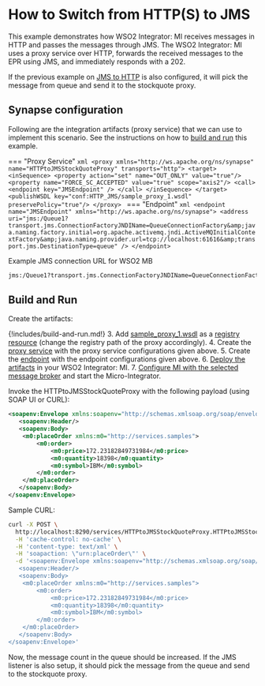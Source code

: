 # How to Switch from HTTP(S) to JMS

This example demonstrates how WSO2 Integrator: MI receives messages in HTTP and passes the messages through JMS. The WSO2 Integrator: MI uses a proxy service over HTTP, forwards the received messages to the EPR using JMS, and immediately responds with a 202. 

If the previous example on [JMS to HTTP]({{base_path}}/learn/examples/protocol-switching/switching-from-jms-to-http) is also configured, it will pick the message from queue and send it to the stockquote proxy.

## Synapse configuration

Following are the integration artifacts (proxy service) that we can use to implement this scenario. See the instructions on how to [build and run](#build-and-run) this example.

=== "Proxy Service"
    ```xml
    <proxy xmlns="http://ws.apache.org/ns/synapse" name="HTTPtoJMSStockQuoteProxy" transports="http">
        <target>
            <inSequence>
                <property action="set" name="OUT_ONLY" value="true"/>
                <property name="FORCE_SC_ACCEPTED" value="true" scope="axis2"/>
                <call>
                    <endpoint key="JMSEndpoint" />
                </call>
            </inSequence>
        </target>
        <publishWSDL key="conf:HTTP_JMS/sample_proxy_1.wsdl" preservePolicy="true"/>
    </proxy>
    ```
=== "Endpoint"
    ```xml
    <endpoint name="JMSEndpoint" xmlns="http://ws.apache.org/ns/synapse">
        <address uri="jms:/Queue1?transport.jms.ConnectionFactoryJNDIName=QueueConnectionFactory&amp;java.naming.factory.initial=org.apache.activemq.jndi.ActiveMQInitialContextFactory&amp;java.naming.provider.url=tcp://localhost:61616&amp;transport.jms.DestinationType=queue" />
    </endpoint>
    ```

Example JMS connection URL for WSO2 MB

```xml
jms:/Queue1?transport.jms.ConnectionFactoryJNDIName=QueueConnectionFactory&amp;java.naming.factory.initial=org.wso2.andes.jndi.PropertiesFileInitialContextFactory&amp;java.naming.provider.url=conf/jndi.properties&amp;transport.jms.DestinationType=queue
```
## Build and Run

Create the artifacts:

{!includes/build-and-run.md!}
3. Add [sample_proxy_1.wsdl](https://github.com/wso2-docs/WSO2_EI/blob/master/samples-protocol-switching/sample_proxy_1.wsdl) as a [registry resource]({{base_path}}/develop/creating-artifacts/creating-registry-resources) (change the registry path of the proxy accordingly). 
4. Create the [proxy service]({{base_path}}/develop/creating-artifacts/creating-a-proxy-service) with the proxy service configurations given above.
5. Create the [endpoint]({{base_path}}/develop/creating-artifacts/creating-endpoints/) with the endpoint configurations given above.
6. [Deploy the artifacts]({{base_path}}/develop/deploy-artifacts) in your WSO2 Integrator: MI.
7. [Configure MI with the selected message broker]({{base_path}}/install-and-setup/setup/brokers/configure-with-activemq) and start the Micro-Integrator.

Invoke the HTTPtoJMSStockQuoteProxy with the following payload (using SOAP UI or CURL):

```xml
<soapenv:Envelope xmlns:soapenv="http://schemas.xmlsoap.org/soap/envelope/">
   <soapenv:Header/>
   <soapenv:Body>
   	<m0:placeOrder xmlns:m0="http://services.samples">
	    <m0:order>
	        <m0:price>172.23182849731984</m0:price>
	        <m0:quantity>18398</m0:quantity>
	        <m0:symbol>IBM</m0:symbol>
	    </m0:order>
	</m0:placeOrder>
   </soapenv:Body>
</soapenv:Envelope>
```

Sample CURL:

```bash
curl -X POST \
  http://localhost:8290/services/HTTPtoJMSStockQuoteProxy.HTTPtoJMSStockQuoteProxyHttpSoap11Endpoint \
  -H 'cache-control: no-cache' \
  -H 'content-type: text/xml' \
  -H 'soapaction: \"urn:placeOrder\"' \
  -d '<soapenv:Envelope xmlns:soapenv="http://schemas.xmlsoap.org/soap/envelope/">
   <soapenv:Header/>
   <soapenv:Body>
   	<m0:placeOrder xmlns:m0="http://services.samples">
	    <m0:order>
	        <m0:price>172.23182849731984</m0:price>
	        <m0:quantity>18398</m0:quantity>
	        <m0:symbol>IBM</m0:symbol>
	    </m0:order>
	</m0:placeOrder>
   </soapenv:Body>
</soapenv:Envelope>'
```

Now, the message count in the queue should be increased. If the JMS listener is also setup, it should pick the message from the queue and send to the stockquote proxy.
